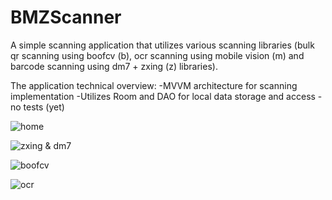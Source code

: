 # BMZScanner

A simple scanning application that utilizes various scanning libraries (bulk qr scanning using boofcv (b), ocr scanning using mobile vision (m) and barcode scanning using dm7 + zxing (z) libraries).


The application technical overview:
-MVVM architecture for scanning implementation
-Utilizes Room and DAO for local data storage and access
-no tests (yet)

![home]({{site.baseurl}}/http://livenlearnaday.github.io/assets/BMZScanner/home.jpg")

![zxing & dm7]({{site.baseurl}}/http://livenlearnaday.github.io/assets/BMZScanner/zxing.jpg")

![boofcv]({{site.baseurl}}/http://livenlearnaday.github.io/assets/BMZScanner/boofcv.jpg")

![ocr]({{site.baseurl}}/http://livenlearnaday.github.io/assets/BMZScanner/ocr.jpg")

